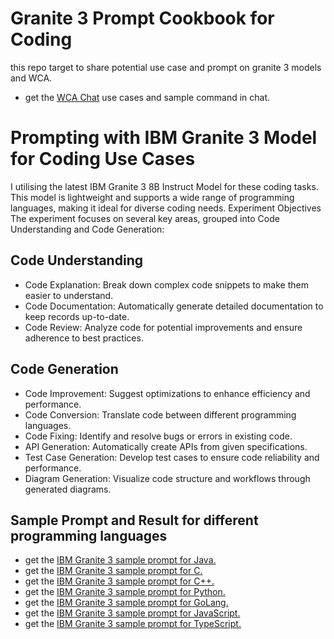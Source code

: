 # Granite 3 Prompt Cookbook for Coding

this repo target to share potential use case and prompt on granite 3 models and WCA.

- get the  [WCA Chat](./WCA_chat.md) use cases and sample command in chat.

# Prompting with IBM Granite 3 Model for Coding Use Cases

I utilising the latest IBM Granite 3 8B Instruct Model for these coding tasks. This model is lightweight and supports a wide range of programming languages, making it ideal for diverse coding needs. Experiment Objectives The experiment focuses on several key areas, grouped into Code Understanding and Code Generation:

## Code Understanding

- Code Explanation: Break down complex code snippets to make them easier to understand.
- Code Documentation: Automatically generate detailed documentation to keep records up-to-date.
- Code Review: Analyze code for potential improvements and ensure adherence to best practices.

## Code Generation

- Code Improvement: Suggest optimizations to enhance efficiency and performance.
- Code Conversion: Translate code between different programming languages.
- Code Fixing: Identify and resolve bugs or errors in existing code.
- API Generation: Automatically create APIs from given specifications.
- Test Case Generation: Develop test cases to ensure code reliability and performance.
- Diagram Generation: Visualize code structure and workflows through generated diagrams.

## Sample Prompt and Result for different programming languages

- get the  [IBM Granite 3 sample prompt for Java.](./granite_3_prompt/granite_3_prompt_java.md)
- get the  [IBM Granite 3 sample prompt for C.](./granite_3_prompt/granite_3_prompt_c.md)
- get the  [IBM Granite 3 sample prompt for C++.](./granite_3_prompt/granite_3_prompt_cpp.md)
- get the  [IBM Granite 3 sample prompt for Python.](./granite_3_prompt/granite_3_prompt_python.md)
- get the  [IBM Granite 3 sample prompt for GoLang.](./granite_3_prompt/granite_3_prompt_golang.md)
- get the  [IBM Granite 3 sample prompt for JavaScript.](./granite_3_prompt/granite_3_prompt_javascript.md)
- get the  [IBM Granite 3 sample prompt for TypeScript.](./granite_3_prompt/granite_3_prompt_typescript.md)